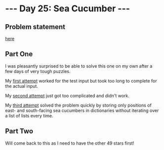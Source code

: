 # --- Day 25: Sea Cucumber ---

## Problem statement

[here](https://adventofcode.com/2021/day/25)

## Part One

I was pleasantly surprised to be able to solve this one on my own after a few days of very tough puzzles.

My [first attempt](solution-first-attempt.py) worked for the test input but took too long to complete for the actual input.

My [second attempt](solution-second-attempt.py) just got too complicated and didn't work. 

My [third attempt](solution-third-attempt.py) solved the problem quickly by storing only positions of east- and south-facing sea cucumbers in dictionaries without iterating over a list of lists every time.

## Part Two

Will come back to this as I need to have the other 49 stars first!
